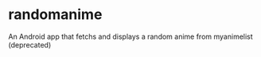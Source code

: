 randomanime
===========

An Android app that fetchs and displays a random anime from myanimelist
(deprecated)
